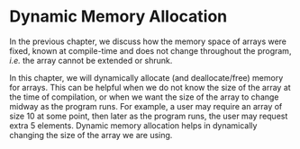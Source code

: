 # Dynamic Memory Allocation

In the previous chapter, we discuss how the memory space of arrays were fixed, known at compile-time and does not change throughout the program, *i.e.* the array cannot be extended or shrunk. 

In this chapter, we will dynamically allocate (and deallocate/free) memory for arrays. This can be helpful when we do not know the size of the array at the time of compilation, or when we want the size of the array to change midway as the program runs. For example, a user may require an array of size $10$ at some point, then later as the program runs, the user may request extra $5$ elements. Dynamic memory allocation helps in dynamically changing the size of the array we are using.  

